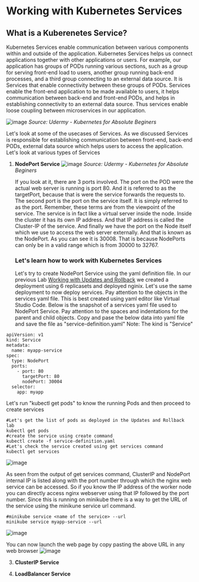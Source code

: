# Working with Kubernetes Services
## What is a Kuberenetes Service? ##
Kubernetes Services enable communication between various components within and outside of the application. Kubernetes Services helps us connect applications together with other applications or users. For example, our application has groups of PODs running various sections, such as a group for serving front-end load to users, another group running back-end processes, and a third group connecting to an external data source. It is Services that enable connectivity between these groups of PODs. Services enable the front-end application to be made available to users, it helps communication between back-end and front-end PODs, and helps in establishing connectivity to an external data source. Thus services enable loose coupling between microservices in our application.

![image](https://user-images.githubusercontent.com/49147976/194712724-9d9c5a1d-3f9f-453e-9022-3d9c8e241461.png)
*Source: Udermy - Kubernetes for Absolute Beginers*

Let's look at some of the usecases of Services. As we discussed Services is responsible for establishing communication between front-end, back-end PODs, external data source which helps users to access the application. Let's look at various types of Services
1. **NodePort Service**
   ![image](https://user-images.githubusercontent.com/49147976/194713506-110ad1c3-0c73-4fa0-a0a0-1146462a7e5d.png)
   *Source: Udermy - Kubernetes for Absolute Beginers*
   
    If you look at it, there are 3 ports involved. The port on the POD were the actual web server is running is port 80. And it is referred to as the targetPort, because     that is were the service forwards the requests to. The second port is the port on the service itself. It is simply referred to as the port. Remember, these terms are     from the viewpoint of the service. The service is in fact like a virtual server inside the node. Inside the cluster it has its own IP address. And that IP address is     called the Cluster-IP of the service. And finally we have the port on the Node itself which we use to access the web server externally. And that is known as the         NodePort. As you can see it is 30008. That is because NodePorts can only be in a valid range which is from 30000 to 32767.
    ### Let's learn how to work with Kubernetes Services ###
    Let's try to create NodePort Service using the yaml definition file. In our previous Lab [Working with Updates and Rollback](https://github.com/jayanthyk/Learning-to-Understand-Kubernetes/blob/main/Updates%20and%20Rollback.md#lets-now-learn-how-to-work-with-kubernetes-updates-and-rollback) we created a deployment using 6 replicasets and deployed nginix. Let's use the same deployment to now deploy services. Pay attention to the objects in the services yaml file. This is best created using yaml editor like Virtual Studio Code. Below is the snapshot of a services yaml file used to NodePort Service. Pay attention to the spaces and indentations for the parent and child objects. Copy and pase the below data into yaml file and save the file as "service-definition.yaml" Note: The kind is "Service"
```
apiVersion: v1
kind: Service
metadata: 
  name: myapp-service
spec:
  type: NodePort
  ports:
    - port: 80
      targetPort: 80
      nodePort: 30004
  selector: 
    app: myapp
```
Let's run "kubectl get pods" to know the running Pods and then proceed to create services
```
#Let's get the list of pods as deployed in the Updates and Rollback lab
kubectl get pods
#create the service using create command
kubectl create -f service-definition.yaml
#Let's check the service created using get services command
kubectl get services
```
![image](https://user-images.githubusercontent.com/49147976/194860542-219ff61b-8230-4bfc-b790-328c8e214487.png)

As seen from the output of get services command, ClusterIP and NodePort internal IP is listed along with the port number through which the nginx web service can be accessed. So if you know the IP address of the worker node you can directly access nginx webserver using that IP followed by the port number. Since this is running on minikube there is a way to get the URL of the service using the minikune service url command. 
```
#minikube service <name of the service> --url
minikube service myapp-service --url
```
![image](https://user-images.githubusercontent.com/49147976/194862712-f27ec483-2cef-4980-b149-1f8d24436abc.png)

You can now launch the web page by copy pasting the above URL in any web browser
![image](https://user-images.githubusercontent.com/49147976/194862332-d028c061-9aca-4fa2-9469-3f84d646cdd2.png)

    

3. **ClusterIP Service**

     
5. **LoadBalancer Service**
